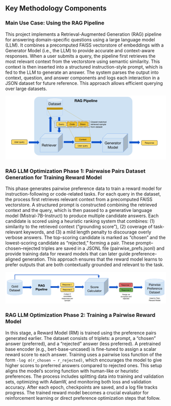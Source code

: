 ## Key Methodology Components

### Main Use Case: Using the RAG Pipeline

This project implements a Retrieval-Augmented Generation (RAG) pipeline for answering domain-specific questions using a large language model (LLM). It combines a precomputed FAISS vectorstore of embeddings with a Generator Model (i.e., the LLM) to provide accurate and context-aware responses. When a user submits a query, the pipeline first retrieves the most relevant context from the vectorstore using semantic similarity. This context is then inserted into a structured instruction-style prompt, which is fed to the LLM to generate an answer. The system parses the output into context, question, and answer components and logs each interaction in a JSON dataset for future reference. This approach allows efficient querying over large datasets.

<p align="center">
<img src="figs/Screenshot%20from%202025-08-26%2023-42-58.png" alt="RAG pipeline workflow" width="600"/>
</p>

### RAG LLM Optimization Phase 1: Pairwaise Pairs Dataset Generation for Training Reward Model

This phase generates pairwise preference data to train a reward model for instruction-following or code-related tasks. For each query in the dataset, the process first retrieves relevant context from a precomputed FAISS vectorstore. A structured prompt is constructed combining the retrieved context and the query, which is then passed to a generative language model (Mistral-7B-Instruct) to produce multiple candidate answers. Each candidate is scored using a heuristic ranking system that combines: (1) similarity to the retrieved context (“grounding score”), (2) coverage of task-relevant keywords, and (3) a mild length penalty to discourage overly verbose answers. The top-scoring candidate is marked as “chosen” and the lowest-scoring candidate as “rejected,” forming a pair. These prompt–chosen–rejected triples are saved in a JSONL file (pairwise_prefs.jsonl) and provide training data for reward models that can later guide preference-aligned generation. This approach ensures that the reward model learns to prefer outputs that are both contextually grounded and relevant to the task.

<p align="center">
<img src="figs/Screenshot from 2025-08-26 23-52-56.png" alt="RAG pipeline workflow" width="700"/>
</p>

### RAG LLM Optimization Phase 2: Training a Pairwise Reward Model

In this stage, a Reward Model (RM) is trained using the preference pairs generated earlier. The dataset consists of triplets: a prompt, a “chosen” answer (preferred), and a “rejected” answer (less preferred). A pretrained base encoder (e.g., bert-base-uncased) is fine-tuned to assign a scalar reward score to each answer. Training uses a pairwise loss function of the form `-log σ(r_chosen − r_rejected)`, which encourages the model to give higher scores to preferred answers compared to rejected ones. This setup aligns the model’s scoring function with human-like or heuristic preferences. The process includes splitting data into training and validation sets, optimizing with AdamW, and monitoring both loss and validation accuracy. After each epoch, checkpoints are saved, and a log file tracks progress. The trained reward model becomes a crucial evaluator for reinforcement learning or direct preference optimization steps that follow.
